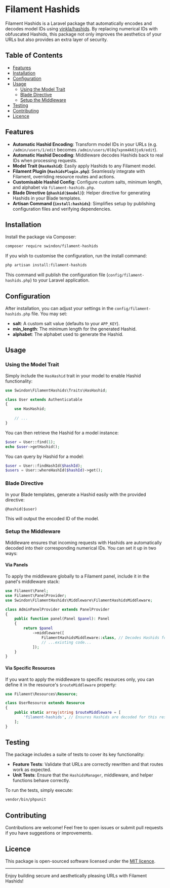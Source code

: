 # Filament Hashids

Filament Hashids is a Laravel package that automatically encodes and decodes model IDs using [vinkla/hashids](https://github.com/vinkla/hashids). By replacing numerical IDs with obfuscated Hashids, this package not only improves the aesthetics of your URLs but also provides an extra layer of security.

## Table of Contents

- [Features](#features)
- [Installation](#installation)
- [Configuration](#configuration)
- [Usage](#usage)
  - [Using the Model Trait](#using-the-model-trait)
  - [Blade Directive](#blade-directive)
  - [Setup the Middleware](#setup-the-middleware)
- [Testing](#testing)
- [Contributing](#contributing)
- [Licence](#licence)

## Features

- **Automatic Hashid Encoding**: Transform model IDs in your URLs (e.g. `/admin/users/1/edit` becomes `/admin/users/0l8q7xpnm4k63jo9/edit`).
- **Automatic Hashid Decoding**: Middleware decodes Hashids back to real IDs when processing requests.
- **Model Trait (`HasHashid`)**: Easily apply Hashids to any Filament model.
- **Filament Plugin (`HashidsPlugin.php`)**: Seamlessly integrate with Filament, overriding resource routes and actions.
- **Customisable Hashid Config**: Configure custom salts, minimum length, and alphabet via `filament-hashids.php`.
- **Blade Directive (`@hashid($model)`)**: Helper directive for generating Hashids in your Blade templates.
- **Artisan Command (`install:hashids`)**: Simplifies setup by publishing configuration files and verifying dependencies.

## Installation

Install the package via Composer:

```bash
composer require swindon/filament-hashids
```

If you wish to customise the configuration, run the install command:

```bash
php artisan install:filament-hashids
```

This command will publish the configuration file (`config/filament-hashids.php`) to your Laravel application.

## Configuration

After installation, you can adjust your settings in the `config/filament-hashids.php` file. You may set:

- **salt**: A custom salt value (defaults to your `APP_KEY`).
- **min_length**: The minimum length for the generated Hashid.
- **alphabet**: The alphabet used to generate the Hashid.

## Usage

### Using the Model Trait

Simply include the `HasHashid` trait in your model to enable Hashid functionality:

```php
use Swindon\FilamentHashids\Traits\HasHashid;

class User extends Authenticatable
{
    use HasHashid;
    
    // ...
}
```

You can then retrieve the Hashid for a model instance:

```php
$user = User::find(1);
echo $user->getHashid();
```

You can query by Hashid for a model:

```php
$user = User::findHashId($hashId);
$users = User::whereHashId($hashId)->get();
```

### Blade Directive

In your Blade templates, generate a Hashid easily with the provided directive:

```blade
@hashid($user)
```

This will output the encoded ID of the model.

### Setup the Middleware

Middleware ensures that incoming requests with Hashids are automatically decoded into their corresponding numerical IDs. You can set it up in two ways:

#### Via Panels

To apply the middleware globally to a Filament panel, include it in the panel's middleware stack:

```php
use Filament\Panel;
use Filament\PanelProvider;
use Swindon\FilamentHashids\Middleware\FilamentHashidsMiddleware;

class AdminPanelProvider extends PanelProvider
{
    public function panel(Panel $panel): Panel
    {
        return $panel
            ->middleware([
                FilamentHashidsMiddleware::class, // Decodes Hashids for all routes in this panel
                // ...existing code...
            ]);
    }
}
```

#### Via Specific Resources

If you want to apply the middleware to specific resources only, you can define it in the resource's `$routeMiddleware` property:

```php
use Filament\Resources\Resource;

class UserResource extends Resource
{
    public static array|string $routeMiddleware = [
        'filament-hashids', // Ensures Hashids are decoded for this resource's routes
    ];
}
```

## Testing

The package includes a suite of tests to cover its key functionality:

- **Feature Tests**: Validate that URLs are correctly rewritten and that routes work as expected.
- **Unit Tests**: Ensure that the `HashidsManager`, middleware, and helper functions behave correctly.

To run the tests, simply execute:

```bash
vendor/bin/phpunit
```

## Contributing

Contributions are welcome! Feel free to open issues or submit pull requests if you have suggestions or improvements.

## Licence

This package is open-sourced software licensed under the [MIT licence](LICENSE).

---

Enjoy building secure and aesthetically pleasing URLs with Filament Hashids!
